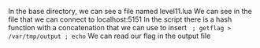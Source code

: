 In the base directory, we can see a file named level11.lua
We can see in the file that we can connect to localhost:5151
In the script there is a hash function with a concatenation that we can use to insert
``` ; getflag > /var/tmp/output ; echo```
We can read our flag in the output file
